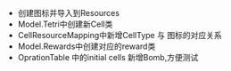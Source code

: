 - 创建图标并导入到Resources
- Model.Tetri中创建新Cell类
- CellResourceMapping中新增CellType 与 图标的对应关系
- Model.Rewards中创建对应的reward类
- OprationTable 中的initial cells 新增Bomb,方便测试